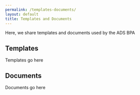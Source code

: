 ```yaml
---
permalink: /templates-documents/
layout: default
title: Templates and Documents
---
```


Here, we share templates and documents used by the ADS BPA

## Templates

Templates go here

## Documents

Documents go here